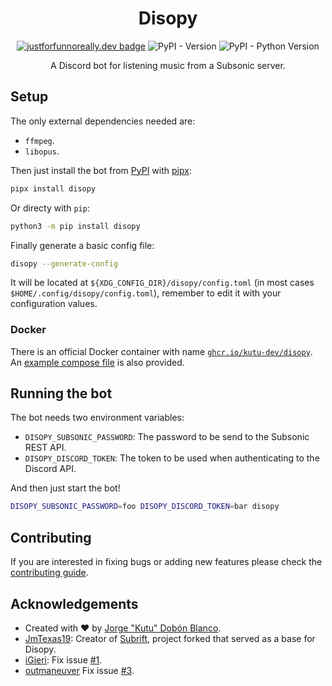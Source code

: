 <div align="center" markdown="1">
<h1>Disopy</h1>

[![justforfunnoreally.dev badge](https://img.shields.io/badge/justforfunnoreally-dev-9ff)](https://justforfunnoreally.dev)
![PyPI - Version](https://img.shields.io/pypi/v/disopy)
![PyPI - Python Version](https://img.shields.io/pypi/pyversions/disopy)

A Discord bot for listening music from a Subsonic server.
</div>

## Setup
The only external dependencies needed are:
- `ffmpeg`.
- `libopus`.

Then just install the bot from [PyPI](https://pypi.org/) with [pipx](https://github.com/pypa/pipx):
```sh
pipx install disopy
```

Or directy with `pip`:
```sh
python3 -m pip install disopy
```

Finally generate a basic config file:
```sh
disopy --generate-config
```

It will be located at `${XDG_CONFIG_DIR}/disopy/config.toml` (in most cases `$HOME/.config/disopy/config.toml`), remember to edit it with your configuration values.

### Docker
There is an official Docker container with name [`ghcr.io/kutu-dev/disopy`](https://github.com/kutu-dev/disopy/pkgs/container/disopy). An [example compose file](./compose.yaml) is also provided.

## Running the bot
The bot needs two environment variables:
- `DISOPY_SUBSONIC_PASSWORD`: The password to be send to the Subsonic REST API.
- `DISOPY_DISCORD_TOKEN`: The token to be used when authenticating to the Discord API.

And then just start the bot!
```sh
DISOPY_SUBSONIC_PASSWORD=foo DISOPY_DISCORD_TOKEN=bar disopy
```

## Contributing
If you are interested in fixing bugs or adding new features please check the [contributing guide](./CONTRIBUTING.md).

## Acknowledgements
- Created with :heart: by [Jorge "Kutu" Dobón Blanco](https://dobon.dev).
- [JmTexas19](https://github.com/JmTexas19): Creator of [Subrift](https://github.com/JmTexas19/subrift), project forked that served as a base for Disopy.
- [iGieri](https://github.com/iGieri): Fix issue [#1](https://github.com/kutu-dev/disopy/issues/1).
- [outmaneuver](https://github.com/outmaneuver) Fix issue [#3](https://github.com/kutu-dev/disopy/issues/3).
